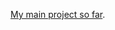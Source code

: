 [My main project so far](https://hamishpayne.github.io/CODE-WORDS/Classroom/Week-09/text_reacts_to_mic).

